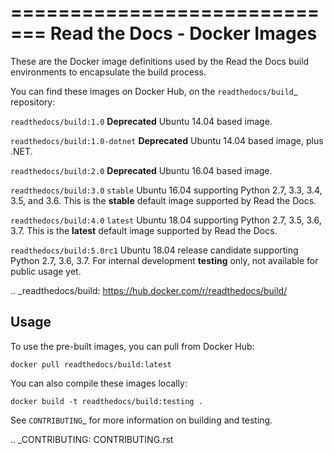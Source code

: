 =============================
Read the Docs - Docker Images
=============================

These are the Docker image definitions used by the Read the Docs build
environments to encapsulate the build process.

You can find these images on Docker Hub, on the `readthedocs/build`_
repository:

`readthedocs/build:1.0`
    **Deprecated**
    Ubuntu 14.04 based image.

`readthedocs/build:1.0-dotnet`
    **Deprecated**
    Ubuntu 14.04 based image, plus .NET.

`readthedocs/build:2.0`
    **Deprecated**
    Ubuntu 16.04 based image.

`readthedocs/build:3.0`
    ``stable``
    Ubuntu 16.04 supporting Python 2.7, 3.3, 3.4, 3.5, and 3.6.
    This is the **stable** default image supported by Read the Docs.

`readthedocs/build:4.0`
    ``latest``
    Ubuntu 18.04 supporting Python 2.7, 3.5, 3.6, 3.7.
    This is the **latest** default image supported by Read the Docs.

`readthedocs/build:5.0rc1`
    Ubuntu 18.04 release candidate supporting Python 2.7, 3.6, 3.7.
    For internal development **testing** only, not available for public usage yet.

.. _readthedocs/build: https://hub.docker.com/r/readthedocs/build/

Usage
-----

To use the pre-built images, you can pull from Docker Hub:

    docker pull readthedocs/build:latest

You can also compile these images locally:

    docker build -t readthedocs/build:testing .

See `CONTRIBUTING`_ for more information on building and testing.

.. _CONTRIBUTING: CONTRIBUTING.rst
